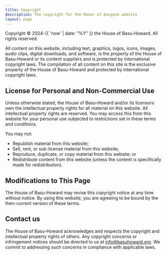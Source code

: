 ```yaml
---
title: Copyright
description: The copyright for the Manor of Dungeon website
layout: page
---
```


Copyright &copy; 2024-{{ 'now' | date: "%Y" }} the House of 
Basu-Howard.  All rights reserved.

All content on this website, including text, graphics,
logos, icons, images, audio clips, digital downloads, and software,
is the property of the House of Basu-Howard or its content suppliers
and is protected by international copyright laws. The compilation
of all content on this site is the exclusive property of the House
of Basu-Howard and protected by international copyright laws.

## License for Personal and Non-Commercial Use

Unless otherwise stated, the House of Basu-Howard and/or its licensors
own the intellectual property rights for all material on this website. 
All intellectual property rights are reserved. You
may access this from this website for your personal use
subjected to restrictions set in these terms and conditions.

You may not:

* Republish material from this website;
* Sell, rent, or sub-license material from this website;
* Reproduce, duplicate, or copy material from this website; or
* Redistribute content from this website (unless the 
  content is specifically made for redistribution).

## Modifications to This Page

The House of Basu-Howard may revise this copyright notice at any
time without notice. By using this website, you are agreeing to be
bound by the then-current version of these terms.

## Contact us

The House of Basu-Howard acknowledges and respects the copyright
and intellectual property rights of others. Any copyright concerns
or infringement notices should be directed to us at info@basuhoward.org.
We commit to addressing such concerns in compliance with applicable
laws.

